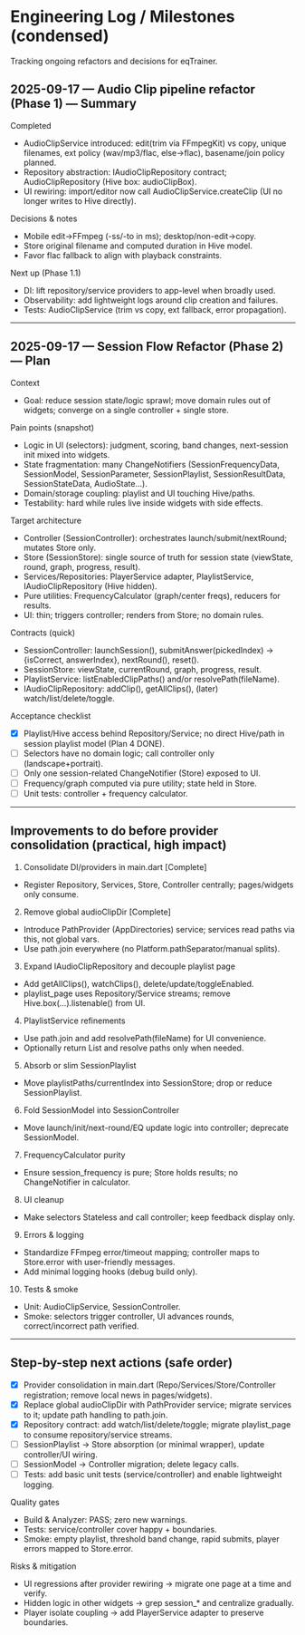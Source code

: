 # Engineering Log / Milestones (condensed)

Tracking ongoing refactors and decisions for eqTrainer.

## 2025-09-17 — Audio Clip pipeline refactor (Phase 1) — Summary
Completed
- AudioClipService introduced: edit(trim via FFmpegKit) vs copy, unique filenames, ext policy (wav/mp3/flac, else→flac), basename/join policy planned.
- Repository abstraction: IAudioClipRepository contract; AudioClipRepository (Hive box: audioClipBox).
- UI rewiring: import/editor now call AudioClipService.createClip (UI no longer writes to Hive directly).

Decisions & notes
- Mobile edit→FFmpeg (-ss/-to in ms); desktop/non-edit→copy.
- Store original filename and computed duration in Hive model.
- Favor flac fallback to align with playback constraints.

Next up (Phase 1.1)
- DI: lift repository/service providers to app-level when broadly used.
- Observability: add lightweight logs around clip creation and failures.
- Tests: AudioClipService (trim vs copy, ext fallback, error propagation).

---

## 2025-09-17 — Session Flow Refactor (Phase 2) — Plan
Context
- Goal: reduce session state/logic sprawl; move domain rules out of widgets; converge on a single controller + single store.

Pain points (snapshot)
- Logic in UI (selectors): judgment, scoring, band changes, next-session init mixed into widgets.
- State fragmentation: many ChangeNotifiers (SessionFrequencyData, SessionModel, SessionParameter, SessionPlaylist, SessionResultData, SessionStateData, AudioState…).
- Domain/storage coupling: playlist and UI touching Hive/paths.
- Testability: hard while rules live inside widgets with side effects.

Target architecture
- Controller (SessionController): orchestrates launch/submit/nextRound; mutates Store only.
- Store (SessionStore): single source of truth for session state (viewState, round, graph, progress, result).
- Services/Repositories: PlayerService adapter, PlaylistService, IAudioClipRepository (Hive hidden).
- Pure utilities: FrequencyCalculator (graph/center freqs), reducers for results.
- UI: thin; triggers controller; renders from Store; no domain rules.

Contracts (quick)
- SessionController: launchSession(), submitAnswer(pickedIndex) → {isCorrect, answerIndex}, nextRound(), reset().
- SessionStore: viewState, currentRound, graph, progress, result.
- PlaylistService: listEnabledClipPaths() and/or resolvePath(fileName).
- IAudioClipRepository: addClip(), getAllClips(), (later) watch/list/delete/toggle.

Acceptance checklist
- [x] Playlist/Hive access behind Repository/Service; no direct Hive/path in session playlist model (Plan 4 DONE).
- [ ] Selectors have no domain logic; call controller only (landscape+portrait).
- [ ] Only one session-related ChangeNotifier (Store) exposed to UI.
- [ ] Frequency/graph computed via pure utility; state held in Store.
- [ ] Unit tests: controller + frequency calculator.

---

## Improvements to do before provider consolidation (practical, high impact)
1) Consolidate DI/providers in main.dart [Complete]
- Register Repository, Services, Store, Controller centrally; pages/widgets only consume.

2) Remove global audioClipDir [Complete]
- Introduce PathProvider (AppDirectories) service; services read paths via this, not global vars.
- Use path.join everywhere (no Platform.pathSeparator/manual splits).

3) Expand IAudioClipRepository and decouple playlist page
- Add getAllClips(), watchClips(), delete/update/toggleEnabled.
- playlist_page uses Repository/Service streams; remove Hive.box(...).listenable() from UI.

4) PlaylistService refinements
- Use path.join and add resolvePath(fileName) for UI convenience.
- Optionally return List<AudioClip> and resolve paths only when needed.

5) Absorb or slim SessionPlaylist
- Move playlistPaths/currentIndex into SessionStore; drop or reduce SessionPlaylist.

6) Fold SessionModel into SessionController
- Move launch/init/next-round/EQ update logic into controller; deprecate SessionModel.

7) FrequencyCalculator purity
- Ensure session_frequency is pure; Store holds results; no ChangeNotifier in calculator.

8) UI cleanup
- Make selectors Stateless and call controller; keep feedback display only.

9) Errors & logging
- Standardize FFmpeg error/timeout mapping; controller maps to Store.error with user-friendly messages.
- Add minimal logging hooks (debug build only).

10) Tests & smoke
- Unit: AudioClipService, SessionController.
- Smoke: selectors trigger controller, UI advances rounds, correct/incorrect path verified.

---

## Step-by-step next actions (safe order)
- [x] Provider consolidation in main.dart (Repo/Services/Store/Controller registration; remove local news in pages/widgets).
- [x] Replace global audioClipDir with PathProvider service; migrate services to it; update path handling to path.join.
- [x] Repository contract: add watch/list/delete/toggle; migrate playlist_page to consume repository/service streams.
- [ ] SessionPlaylist → Store absorption (or minimal wrapper), update controller/UI wiring.
- [ ] SessionModel → Controller migration; delete legacy calls.
- [ ] Tests: add basic unit tests (service/controller) and enable lightweight logging.

Quality gates
- Build & Analyzer: PASS; zero new warnings.
- Tests: service/controller cover happy + boundaries.
- Smoke: empty playlist, threshold band change, rapid submits, player errors mapped to Store.error.

Risks & mitigation
- UI regressions after provider rewiring → migrate one page at a time and verify.
- Hidden logic in other widgets → grep session_* and centralize gradually.
- Player isolate coupling → add PlayerService adapter to preserve boundaries.

